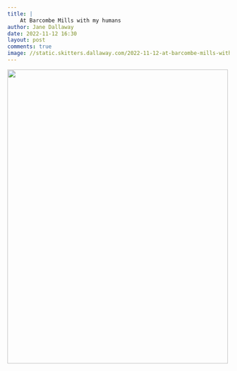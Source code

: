 ```yaml
---
title: |
    At Barcombe Mills with my humans
author: Jane Dallaway
date: 2022-11-12 16:30
layout: post
comments: true
image: //static.skitters.dallaway.com/2022-11-12-at-barcombe-mills-with-my-humans-fullsize-0.jpeg
---
```


<a href="//static.skitters.dallaway.com/2022-11-12-at-barcombe-mills-with-my-humans-fullsize-0.jpeg"><img src="//static.skitters.dallaway.com/2022-11-12-at-barcombe-mills-with-my-humans-thumb-0.jpeg" width="500" height="667"></a>



